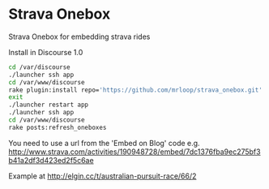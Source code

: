 Strava Onebox
=============

Strava Onebox for embedding strava rides

Install in Discourse 1.0

```sh
cd /var/discourse
./launcher ssh app
cd /var/www/discourse
rake plugin:install repo='https://github.com/mrloop/strava_onebox.git'
exit
./launcher restart app
./launcher ssh app
cd /var/www/discourse
rake posts:refresh_oneboxes
```

You need to use a url from the 'Embed on Blog' code e.g. http://www.strava.com/activities/190948728/embed/7dc1376fba9ec275bf3b41a2df3d423ed2f5c6ae

Example at http://elgin.cc/t/australian-pursuit-race/66/2
